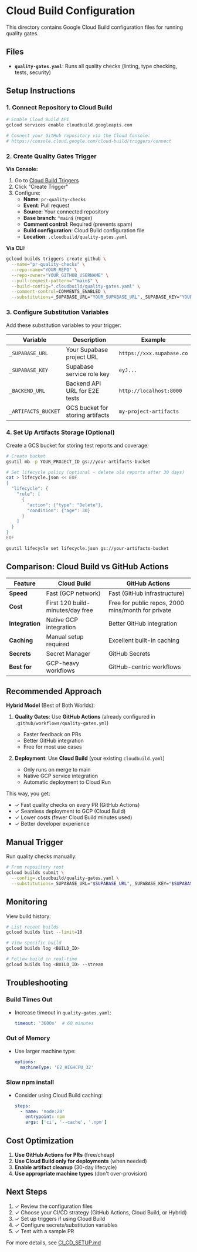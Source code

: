 # Cloud Build Configuration

This directory contains Google Cloud Build configuration files for running quality gates.

## Files

- **`quality-gates.yaml`**: Runs all quality checks (linting, type checking, tests, security)

## Setup Instructions

### 1. Connect Repository to Cloud Build

```bash
# Enable Cloud Build API
gcloud services enable cloudbuild.googleapis.com

# Connect your GitHub repository via the Cloud Console:
# https://console.cloud.google.com/cloud-build/triggers/connect
```

### 2. Create Quality Gates Trigger

**Via Console:**

1. Go to [Cloud Build Triggers](https://console.cloud.google.com/cloud-build/triggers)
2. Click "Create Trigger"
3. Configure:
   - **Name**: `pr-quality-checks`
   - **Event**: Pull request
   - **Source**: Your connected repository
   - **Base branch**: `^main$` (regex)
   - **Comment control**: Required (prevents spam)
   - **Build configuration**: Cloud Build configuration file
   - **Location**: `.cloudbuild/quality-gates.yaml`

**Via CLI:**

```bash
gcloud builds triggers create github \
  --name="pr-quality-checks" \
  --repo-name="YOUR_REPO" \
  --repo-owner="YOUR_GITHUB_USERNAME" \
  --pull-request-pattern="^main$" \
  --build-config=".cloudbuild/quality-gates.yaml" \
  --comment-control=COMMENTS_ENABLED \
  --substitutions=_SUPABASE_URL="YOUR_SUPABASE_URL",_SUPABASE_KEY="YOUR_SUPABASE_KEY"
```

### 3. Configure Substitution Variables

Add these substitution variables to your trigger:

| Variable | Description | Example |
|----------|-------------|---------|
| `_SUPABASE_URL` | Your Supabase project URL | `https://xxx.supabase.co` |
| `_SUPABASE_KEY` | Supabase service role key | `eyJ...` |
| `_BACKEND_URL` | Backend API URL for E2E tests | `http://localhost:8000` |
| `_ARTIFACTS_BUCKET` | GCS bucket for storing artifacts | `my-project-artifacts` |

### 4. Set Up Artifacts Storage (Optional)

Create a GCS bucket for storing test reports and coverage:

```bash
# Create bucket
gsutil mb -p YOUR_PROJECT_ID gs://your-artifacts-bucket

# Set lifecycle policy (optional - delete old reports after 30 days)
cat > lifecycle.json << EOF
{
  "lifecycle": {
    "rule": [
      {
        "action": {"type": "Delete"},
        "condition": {"age": 30}
      }
    ]
  }
}
EOF

gsutil lifecycle set lifecycle.json gs://your-artifacts-bucket
```

## Comparison: Cloud Build vs GitHub Actions

| Feature | Cloud Build | GitHub Actions |
|---------|-------------|----------------|
| **Speed** | Fast (GCP network) | Fast (GitHub infrastructure) |
| **Cost** | First 120 build-minutes/day free | Free for public repos, 2000 mins/month for private |
| **Integration** | Native GCP integration | Better GitHub integration |
| **Caching** | Manual setup required | Excellent built-in caching |
| **Secrets** | Secret Manager | GitHub Secrets |
| **Best for** | GCP-heavy workflows | GitHub-centric workflows |

## Recommended Approach

**Hybrid Model** (Best of Both Worlds):

1. **Quality Gates**: Use **GitHub Actions** (already configured in `.github/workflows/quality-gates.yml`)
   - Faster feedback on PRs
   - Better GitHub integration
   - Free for most use cases

2. **Deployment**: Use **Cloud Build** (your existing `cloudbuild.yaml`)
   - Only runs on merge to main
   - Native GCP service integration
   - Automatic deployment to Cloud Run

This way, you get:
- ✓ Fast quality checks on every PR (GitHub Actions)
- ✓ Seamless deployment to GCP (Cloud Build)
- ✓ Lower costs (fewer Cloud Build minutes used)
- ✓ Better developer experience

## Manual Trigger

Run quality checks manually:

```bash
# From repository root
gcloud builds submit \
  --config=.cloudbuild/quality-gates.yaml \
  --substitutions=_SUPABASE_URL="$SUPABASE_URL",_SUPABASE_KEY="$SUPABASE_KEY"
```

## Monitoring

View build history:

```bash
# List recent builds
gcloud builds list --limit=10

# View specific build
gcloud builds log <BUILD_ID>

# Follow build in real-time
gcloud builds log <BUILD_ID> --stream
```

## Troubleshooting

### Build Times Out

- Increase timeout in `quality-gates.yaml`:
  ```yaml
  timeout: '3600s'  # 60 minutes
  ```

### Out of Memory

- Use larger machine type:
  ```yaml
  options:
    machineType: 'E2_HIGHCPU_32'
  ```

### Slow npm install

- Consider using Cloud Build caching:
  ```yaml
  steps:
    - name: 'node:20'
      entrypoint: npm
      args: ['ci', '--cache', '.npm']
  ```

## Cost Optimization

1. **Use GitHub Actions for PRs** (free/cheap)
2. **Use Cloud Build only for deployments** (when needed)
3. **Enable artifact cleanup** (30-day lifecycle)
4. **Use appropriate machine types** (don't over-provision)

## Next Steps

1. ✓ Review the configuration files
2. ✓ Choose your CI/CD strategy (GitHub Actions, Cloud Build, or Hybrid)
3. ✓ Set up triggers if using Cloud Build
4. ✓ Configure secrets/substitution variables
5. ✓ Test with a sample PR

For more details, see [CI_CD_SETUP.md](../CI_CD_SETUP.md)
